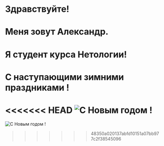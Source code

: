 # Здравствуйте! 

# Меня зовут Александр.

# Я студент курса Нетологии!

# С наступающими зимними праздниками !

<<<<<<< HEAD
![С Новым годом !](https://user-images.githubusercontent.com/121448171/210135565-18db6307-228a-49ee-b856-bde68f57804d.jpg)
=======
![С Новым годом !](https://user-images.githubusercontent.com/121448171/210135565-18db6307-228a-49ee-b856-bde68f57804d.jpg)
>>>>>>> 48350a020137abfd10151a07bb977c2f38545096
